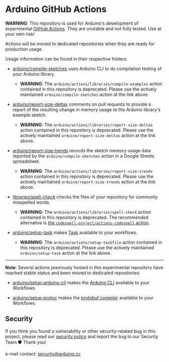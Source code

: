 # Arduino GitHub Actions

**WARNING**: This repository is used for Arduino's development of experimental
[GitHub Actions](https://github.com/features/actions). They are unstable and not
fully tested. Use at your own risk!

Actions will be moved to dedicated repositories when they are ready for
production usage.

Usage information can be found in their respective folders.

* [arduino/compile-sketches](https://github.com/arduino/compile-sketches) uses
Arduino CLI to do compilation testing of your Arduino library.
  * **WARNING**: The `arduino/actions/libraries/compile-examples` action
  contained in this repository is deprecated. Please use the actively maintained
  `arduino/compile-sketches` action at the link above.

* [arduino/report-size-deltas](https://github.com/arduino/report-size-deltas)
comments on pull requests to provide a report of the resulting change in memory
usage to the Arduino library's example sketch.
  * **WARNING**: The `arduino/actions/libraries/report-size-deltas` action
  contained in this repository is deprecated. Please use the actively maintained
  `arduino/report-size-deltas` action at the link above.

* [arduino/report-size-trends](https://github.com/arduino/report-size-trends)
records the sketch memory usage data reported by the `arduino/compile-sketches`
action in a Google Sheets spreadsheet.
  * **WARNING**: The `arduino/actions/libraries/report-size-trends` action
  contained in this repository is deprecated. Please use the actively maintained
  `arduino/report-size-trends` action at the link above.

* [libraries/spell-check](./libraries/spell-check) checks the files of your
repository for commonly misspelled words.
  * **WARNING**: The `arduino/actions/libraries/spell-check` action
  contained in this repository is deprecated. The recommended alternative is
  [the `codespell-project/actions-codespell` action](https://github.com/codespell-project/actions-codespell).


* [arduino/setup-task](https://github.com/arduino/setup-task) makes [Task](https://taskfile.dev/#/)
available to your workflows.
  * **WARNING**: The `arduino/actions/setup-taskfile` action
  contained in this repository is deprecated. Please use the actively maintained
  `arduino/setup-task` action at the link above.

---
**Note**: Several actions previously hosted in this experimental repository have
reached stable status and been moved to dedicated repositories:

* [arduino/setup-arduino-cli](https://github.com/arduino/setup-arduino-cli) makes the
[Arduino CLI](https://github.com/Arduino/arduino-cli)
available to your Workflows.

* [arduino/setup-protoc](https://github.com/arduino/setup-protoc) makes the
[protobuf compiler](https://github.com/protocolbuffers/protobuf)
available to your Workflows.

## Security

If you think you found a vulnerability or other security-related bug in this project, please read our
[security policy](https://github.com/arduino/actions/security/policy) and report the bug to our Security Team 🛡️
Thank you!

e-mail contact: security@arduino.cc
